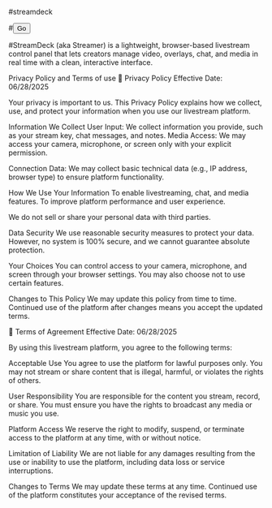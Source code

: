 #streamdeck                          

#<a href="streamer/index.html"><button>Go</button></a>

#StreamDeck (aka Streamer) is a lightweight, browser-based livestream control panel that lets creators manage video, overlays, chat, and media in real time with a clean, interactive interface.

Privacy Policy and Terms of use
📜 Privacy Policy Effective Date: 06/28/2025

Your privacy is important to us. This Privacy Policy explains how we collect, use, and protect your information when you use our livestream platform.

Information We Collect User Input: We collect information you provide, such as your stream key, chat messages, and notes.
Media Access: We may access your camera, microphone, or screen only with your explicit permission.

Connection Data: We may collect basic technical data (e.g., IP address, browser type) to ensure platform functionality.

How We Use Your Information To enable livestreaming, chat, and media features.
To improve platform performance and user experience.

We do not sell or share your personal data with third parties.

Data Security We use reasonable security measures to protect your data. However, no system is 100% secure, and we cannot guarantee absolute protection.

Your Choices You can control access to your camera, microphone, and screen through your browser settings. You may also choose not to use certain features.

Changes to This Policy We may update this policy from time to time. Continued use of the platform after changes means you accept the updated terms.

📄 Terms of Agreement Effective Date: 06/28/2025

By using this livestream platform, you agree to the following terms:

Acceptable Use You agree to use the platform for lawful purposes only. You may not stream or share content that is illegal, harmful, or violates the rights of others.

User Responsibility You are responsible for the content you stream, record, or share. You must ensure you have the rights to broadcast any media or music you use.

Platform Access We reserve the right to modify, suspend, or terminate access to the platform at any time, with or without notice.

Limitation of Liability We are not liable for any damages resulting from the use or inability to use the platform, including data loss or service interruptions.

Changes to Terms We may update these terms at any time. Continued use of the platform constitutes your acceptance of the revised terms.
